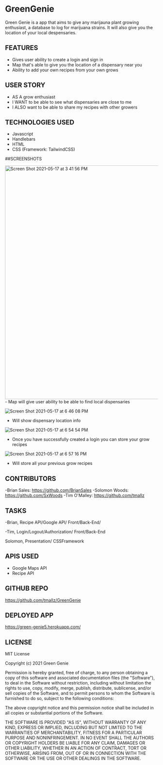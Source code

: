 # GreenGenie
Green Genie is a app that aims to give any marijauna plant growing enthusiast, a database to log for marijuana strains. It will also give you the location of your local despensaries.

## FEATURES
- Gives user ability to create a login and sign in 
- Map that's able to give you the location of a dispensary near you
- Ability to add your own recipes from your own grows

## USER STORY
- AS A grow enthusiast
- I WANT to be able to see what dispensaries are close to me 
- I ALSO want to be able to share my recipes with other growers

## TECHNOLOGIES USED
- Javascript
- Handlebars
- HTML
- CSS (Framework: TailwindCSS)

##SCREENSHOTS

<img width="771" alt="Screen Shot 2021-05-17 at 3 41 56 PM" src="https://user-images.githubusercontent.com/75388687/118566373-60cd0580-b739-11eb-8c0b-a54f5b065fa1.png">
- Map will give user ability to be able to find local dispensaries

![Screen Shot 2021-05-17 at 6 46 08 PM](https://user-images.githubusercontent.com/75388687/118569793-40ed1000-b740-11eb-85ef-c1378b3a9cb9.png)
- Will show dispensary location info

![Screen Shot 2021-05-17 at 6 54 54 PM](https://user-images.githubusercontent.com/75388687/118570240-629ac700-b741-11eb-945e-10fe176a103b.png)
- Once you have successfully created a login you can store your grow recipes

![Screen Shot 2021-05-17 at 6 57 16 PM](https://user-images.githubusercontent.com/75388687/118570403-b60d1500-b741-11eb-81eb-c13ed360599d.png)
- Will store all your previous grow recipes

## CONTRIBUTORS
-Brian Sales: https://github.com/BrianSales
-Solomon Woods: https://github.com/SxWoods
-Tim O'Malley: https://github.com/tmallz

## TASKS
-Brian, Recipe API/Google API/ Front/Back-End/ 

-Tim, Login/Logout/Authorization/ Front/Back-End

Solomon, Presentation/ CSSFramework

## APIS USED
- Google Maps API
- Recipe API

## GITHUB REPO
https://github.com/tmallz/GreenGenie

## DEPLOYED APP
https://green-genie5.herokuapp.com/

## LICENSE
MIT License

Copyright (c) 2021 Green Genie

Permission is hereby granted, free of charge, to any person obtaining a copy
of this software and associated documentation files (the "Software"), to deal
in the Software without restriction, including without limitation the rights
to use, copy, modify, merge, publish, distribute, sublicense, and/or sell
copies of the Software, and to permit persons to whom the Software is
furnished to do so, subject to the following conditions:

The above copyright notice and this permission notice shall be included in all
copies or substantial portions of the Software.

THE SOFTWARE IS PROVIDED "AS IS", WITHOUT WARRANTY OF ANY KIND, EXPRESS OR
IMPLIED, INCLUDING BUT NOT LIMITED TO THE WARRANTIES OF MERCHANTABILITY,
FITNESS FOR A PARTICULAR PURPOSE AND NONINFRINGEMENT. IN NO EVENT SHALL THE
AUTHORS OR COPYRIGHT HOLDERS BE LIABLE FOR ANY CLAIM, DAMAGES OR OTHER
LIABILITY, WHETHER IN AN ACTION OF CONTRACT, TORT OR OTHERWISE, ARISING FROM,
OUT OF OR IN CONNECTION WITH THE SOFTWARE OR THE USE OR OTHER DEALINGS IN THE
SOFTWARE.
